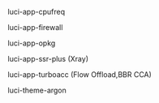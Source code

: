luci-app-cpufreq

luci-app-firewall

luci-app-opkg

luci-app-ssr-plus (Xray)

luci-app-turboacc (Flow Offload,BBR CCA)

luci-theme-argon
